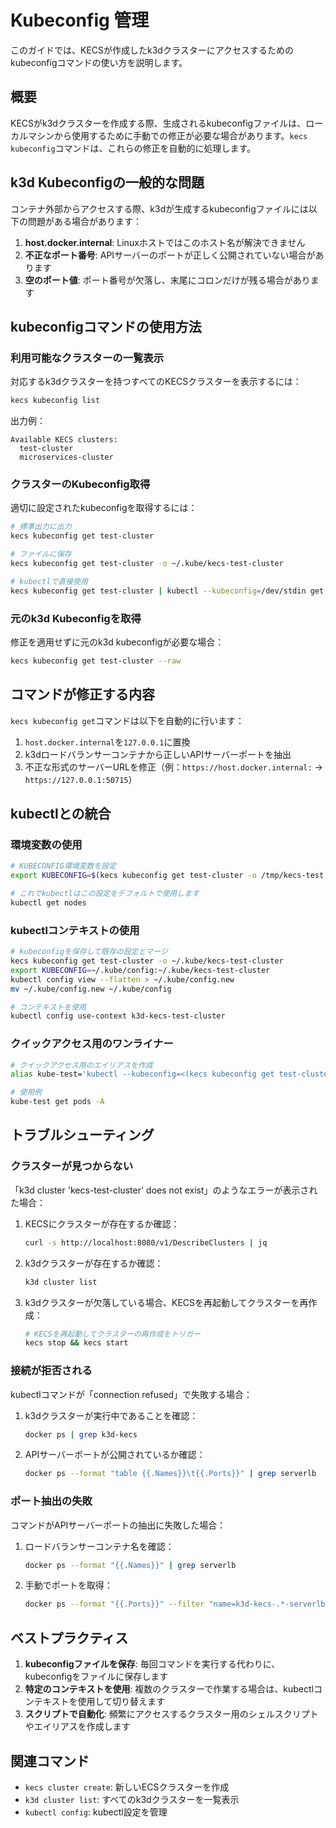 # Kubeconfig 管理

このガイドでは、KECSが作成したk3dクラスターにアクセスするためのkubeconfigコマンドの使い方を説明します。

## 概要

KECSがk3dクラスターを作成する際、生成されるkubeconfigファイルは、ローカルマシンから使用するために手動での修正が必要な場合があります。`kecs kubeconfig`コマンドは、これらの修正を自動的に処理します。

## k3d Kubeconfigの一般的な問題

コンテナ外部からアクセスする際、k3dが生成するkubeconfigファイルには以下の問題がある場合があります：

1. **host.docker.internal**: Linuxホストではこのホスト名が解決できません
2. **不正なポート番号**: APIサーバーのポートが正しく公開されていない場合があります
3. **空のポート値**: ポート番号が欠落し、末尾にコロンだけが残る場合があります

## kubeconfigコマンドの使用方法

### 利用可能なクラスターの一覧表示

対応するk3dクラスターを持つすべてのKECSクラスターを表示するには：

```bash
kecs kubeconfig list
```

出力例：
```
Available KECS clusters:
  test-cluster
  microservices-cluster
```

### クラスターのKubeconfig取得

適切に設定されたkubeconfigを取得するには：

```bash
# 標準出力に出力
kecs kubeconfig get test-cluster

# ファイルに保存
kecs kubeconfig get test-cluster -o ~/.kube/kecs-test-cluster

# kubectlで直接使用
kecs kubeconfig get test-cluster | kubectl --kubeconfig=/dev/stdin get nodes
```

### 元のk3d Kubeconfigを取得

修正を適用せずに元のk3d kubeconfigが必要な場合：

```bash
kecs kubeconfig get test-cluster --raw
```

## コマンドが修正する内容

`kecs kubeconfig get`コマンドは以下を自動的に行います：

1. `host.docker.internal`を`127.0.0.1`に置換
2. k3dロードバランサーコンテナから正しいAPIサーバーポートを抽出
3. 不正な形式のサーバーURLを修正（例：`https://host.docker.internal:` → `https://127.0.0.1:50715`）

## kubectlとの統合

### 環境変数の使用

```bash
# KUBECONFIG環境変数を設定
export KUBECONFIG=$(kecs kubeconfig get test-cluster -o /tmp/kecs-test.kubeconfig && echo /tmp/kecs-test.kubeconfig)

# これでkubectlはこの設定をデフォルトで使用します
kubectl get nodes
```

### kubectlコンテキストの使用

```bash
# kubeconfigを保存して既存の設定とマージ
kecs kubeconfig get test-cluster -o ~/.kube/kecs-test-cluster
export KUBECONFIG=~/.kube/config:~/.kube/kecs-test-cluster
kubectl config view --flatten > ~/.kube/config.new
mv ~/.kube/config.new ~/.kube/config

# コンテキストを使用
kubectl config use-context k3d-kecs-test-cluster
```

### クイックアクセス用のワンライナー

```bash
# クイックアクセス用のエイリアスを作成
alias kube-test='kubectl --kubeconfig=<(kecs kubeconfig get test-cluster)'

# 使用例
kube-test get pods -A
```

## トラブルシューティング

### クラスターが見つからない

「k3d cluster 'kecs-test-cluster' does not exist」のようなエラーが表示された場合：

1. KECSにクラスターが存在するか確認：
   ```bash
   curl -s http://localhost:8080/v1/DescribeClusters | jq
   ```

2. k3dクラスターが存在するか確認：
   ```bash
   k3d cluster list
   ```

3. k3dクラスターが欠落している場合、KECSを再起動してクラスターを再作成：
   ```bash
   # KECSを再起動してクラスターの再作成をトリガー
   kecs stop && kecs start
   ```

### 接続が拒否される

kubectlコマンドが「connection refused」で失敗する場合：

1. k3dクラスターが実行中であることを確認：
   ```bash
   docker ps | grep k3d-kecs
   ```

2. APIサーバーポートが公開されているか確認：
   ```bash
   docker ps --format "table {{.Names}}\t{{.Ports}}" | grep serverlb
   ```

### ポート抽出の失敗

コマンドがAPIサーバーポートの抽出に失敗した場合：

1. ロードバランサーコンテナ名を確認：
   ```bash
   docker ps --format "{{.Names}}" | grep serverlb
   ```

2. 手動でポートを取得：
   ```bash
   docker ps --format "{{.Ports}}" --filter "name=k3d-kecs-.*-serverlb"
   ```

## ベストプラクティス

1. **kubeconfigファイルを保存**: 毎回コマンドを実行する代わりに、kubeconfigをファイルに保存します
2. **特定のコンテキストを使用**: 複数のクラスターで作業する場合は、kubectlコンテキストを使用して切り替えます
3. **スクリプトで自動化**: 頻繁にアクセスするクラスター用のシェルスクリプトやエイリアスを作成します

## 関連コマンド

- `kecs cluster create`: 新しいECSクラスターを作成
- `k3d cluster list`: すべてのk3dクラスターを一覧表示
- `kubectl config`: kubectl設定を管理